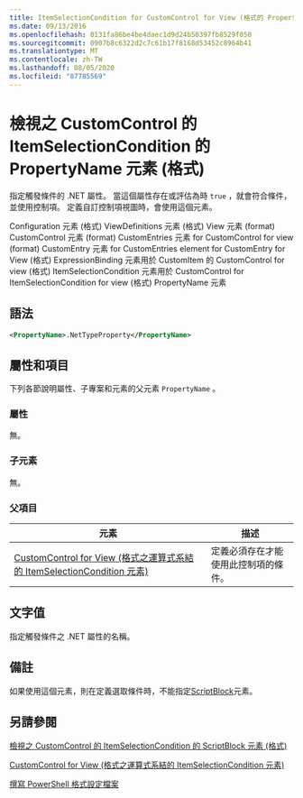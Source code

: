 ```yaml
---
title: ItemSelectionCondition for CustomControl for View (格式的 PropertyName 元素) |Microsoft Docs
ms.date: 09/13/2016
ms.openlocfilehash: 0131fa86be4be4daec1d9d24b50397fb8529f050
ms.sourcegitcommit: 0907b8c6322d2c7c61b17f8168d53452c8964b41
ms.translationtype: MT
ms.contentlocale: zh-TW
ms.lasthandoff: 08/05/2020
ms.locfileid: "87785569"
---
```

# <a name="propertyname-element-for-itemselectioncondition-for-customcontrol-for-view-format"></a>檢視之 CustomControl 的 ItemSelectionCondition 的 PropertyName 元素 (格式)

指定觸發條件的 .NET 屬性。 當這個屬性存在或評估為時 `true` ，就會符合條件，並使用控制項。 定義自訂控制項視圖時，會使用這個元素。

Configuration 元素 (格式) ViewDefinitions 元素 (格式) View 元素 (format) CustomControl 元素 (format) CustomEntries 元素 for CustomControl for view (format) CustomEntry 元素 for CustomEntries element for CustomEntry for View (格式) ExpressionBinding 元素用於 CustomItem 的 CustomControl for view (格式) ItemSelectionCondition 元素用於 CustomControl for ItemSelectionCondition for view (格式) PropertyName 元素

## <a name="syntax"></a>語法

```xml
<PropertyName>.NetTypeProperty</PropertyName>
```

## <a name="attributes-and-elements"></a>屬性和項目

下列各節說明屬性、子專案和元素的父元素 `PropertyName` 。

### <a name="attributes"></a>屬性

無。

### <a name="child-elements"></a>子元素

無。

### <a name="parent-elements"></a>父項目

|元素|描述|
|-------------|-----------------|
|[CustomControl for View (格式之運算式系結的 ItemSelectionCondition 元素) ](./itemselectioncondition-element-for-expressionbinding-for-customcontrol-format.md)|定義必須存在才能使用此控制項的條件。|

## <a name="text-value"></a>文字值

指定觸發條件之 .NET 屬性的名稱。

## <a name="remarks"></a>備註

如果使用這個元素，則在定義選取條件時，不能指定[ScriptBlock](./scriptblock-element-for-itemselectioncondition-for-customcontrol-for-view-format.md)元素。

## <a name="see-also"></a>另請參閱

[檢視之 CustomControl 的 ItemSelectionCondition 的 ScriptBlock 元素 (格式)](./scriptblock-element-for-itemselectioncondition-for-customcontrol-for-view-format.md)

[CustomControl for View (格式之運算式系結的 ItemSelectionCondition 元素) ](./itemselectioncondition-element-for-expressionbinding-for-customcontrol-format.md)

[撰寫 PowerShell 格式設定檔案](./writing-a-powershell-formatting-file.md)
